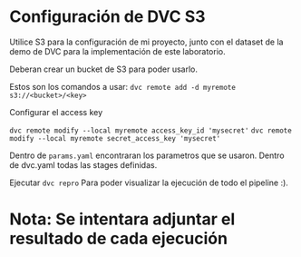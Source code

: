 # Configuración de DVC S3

Utilice S3 para la configuración de mi proyecto, junto con el dataset de la demo de DVC
para la implementación de este laboratorio.

Deberan crear un bucket de S3 para poder usarlo.

Estos son los comandos a usar:
`dvc remote add -d myremote s3://<bucket>/<key>`

Configurar el access key

`dvc remote modify --local myremote access_key_id 'mysecret'`
`dvc remote modify --local myremote secret_access_key 'mysecret'`


Dentro de `params.yaml` encontraran los parametros que se usaron.
Dentro de dvc.yaml todas las stages definidas.

Ejecutar `dvc repro` Para poder visualizar la ejecución de todo el pipeline :).


# Nota: Se intentara adjuntar el resultado de cada ejecución 
